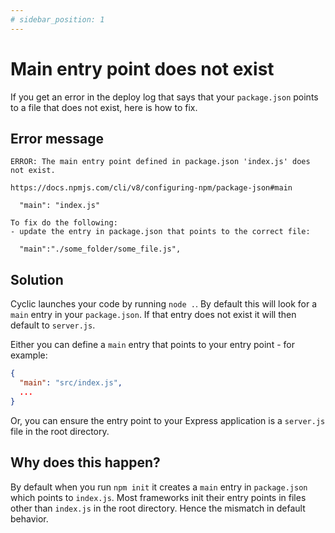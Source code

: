 ```yaml
---
# sidebar_position: 1
---
```


# Main entry point does not exist

If you get an error in the deploy log that says that your `package.json` points to a file that does not exist, here is how to fix.

## Error message

```code
ERROR: The main entry point defined in package.json 'index.js' does not exist.

https://docs.npmjs.com/cli/v8/configuring-npm/package-json#main
  
  "main": "index.js"

To fix do the following:
- update the entry in package.json that points to the correct file:

  "main":"./some_folder/some_file.js", 
```

## Solution

Cyclic launches your code by running `node .`. By default this will look for a `main` entry in your `package.json`. If that entry does not exist it will then default to `server.js`.

Either you can define a `main` entry that points to your entry point - for example:

```json
{
  "main": "src/index.js",
  ...
}
```

Or, you can ensure the entry point to your Express application is a `server.js` file in the root directory.

## Why does this happen?

By default when you run `npm init` it creates a `main` entry in `package.json` which points to `index.js`. Most frameworks init their entry points in files other than `index.js` in the root directory. Hence the mismatch in default behavior.
